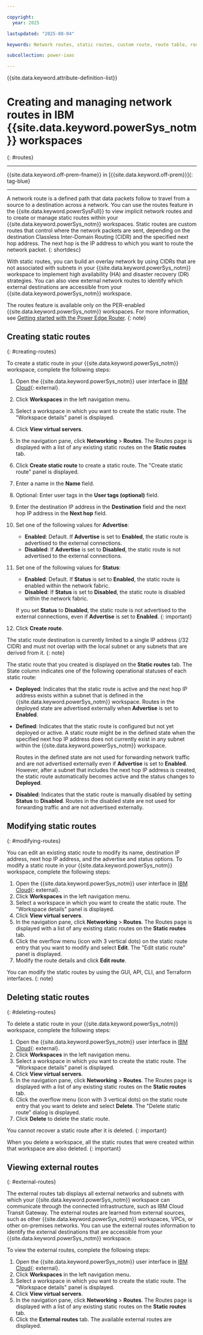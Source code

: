 ```yaml
---

copyright:
  year: 2025

lastupdated: "2025-08-04"

keywords: Network routes, static routes, custom route, route table, routes for high availability (ha) and disaster recovery (da)

subcollection: power-iaas

---
```


{{site.data.keyword.attribute-definition-list}}

# Creating and managing network routes in IBM {{site.data.keyword.powerSys_notm}} workspaces
{: #routes}

---

{{site.data.keyword.off-prem-fname}} in [{{site.data.keyword.off-prem}}]{: tag-blue}

---

A network route is a defined path that data packets follow to travel from a source to a destination across a network. You can use the routes feature in the {{site.data.keyword.powerSysFull}} to view implicit network routes and to create or manage static routes within your {{site.data.keyword.powerSys_notm}} workspaces. Static routes are custom routes that control where the network packets are sent, depending on the destination Classless Inter-Domain Routing (CIDR) and the specified next hop address. The next hop is the IP address to which you want to route the network packet.
{: shortdesc}

With static routes, you can build an overlay network by using CIDRs that are not associated with subnets in your {{site.data.keyword.powerSys_notm}} workspace to implement high availability (HA) and disaster recovery (DR) strategies. You can also view external network routes to identify which external destinations are accessible from your {{site.data.keyword.powerSys_notm}} workspace.

The routes feature is available only on the PER-enabled {{site.data.keyword.powerSys_notm}} workspaces. For more information, see [Getting started with the Power Edge Router](/docs/power-iaas?topic=power-iaas-per).
{: note}

## Creating static routes
{: #creating-routes}

To create a static route in your {{site.data.keyword.powerSys_notm}} workspace, complete the following steps:

1. Open the {{site.data.keyword.powerSys_notm}} user interface in [IBM Cloud](https://cloud.ibm.com/power/overview){: external}.
2. Click **Workspaces** in the left navigation menu.
3. Select a workspace in which you want to create the static route. The "Workspace details" panel is displayed.
4. Click **View virtual servers**.
5. In the navigation pane, click **Networking** > **Routes**. The Routes page is displayed with a list of any existing static routes on the **Static routes** tab.
6. Click **Create static route** to create a static route. The "Create static route" panel is displayed.
7. Enter a name in the **Name** field.
8. Optional: Enter user tags in the **User tags (optional)** field.
9. Enter the destination IP address in the **Destination** field and the next hop IP address in the **Next hop** field.
10. Set one of the following values for **Advertise**:
    - **Enabled**: Default. If **Advertise** is set to **Enabled**, the static route is advertised to the external connections.
    - **Disabled**: If **Advertise** is set to **Disabled**, the static route is not advertised to the external connections.
11. Set one of the following values for **Status**:
    - **Enabled**: Default. If **Status** is set to **Enabled**, the static route is enabled within the network fabric.
    - **Disabled**: If **Status** is set to **Disabled**, the static route is disabled within the network fabric.

    If you set **Status** to **Disabled**, the static route is not advertised to the external connections, even if **Advertise** is set to **Enabled**.
    {: important}

12.	Click **Create route**.

The static route destination is currently limited to a single IP address (/32 CIDR) and must not overlap with the local subnet or any subnets that are derived from it.
{: note}

The static route that you created is displayed on the **Static routes** tab. The State column indicates one of the following operational statuses of each static route:

- **Deployed**: Indicates that the static route is active and the next hop IP address exists within a subnet that is defined in the {{site.data.keyword.powerSys_notm}} workspace. Routes in the deployed state are advertised externally when **Advertise** is set to **Enabled**.

- **Defined**: Indicates that the static route is configured but not yet deployed or active. A static route might be in the defined state when the specified next hop IP address does not currently exist in any subnet within the {{site.data.keyword.powerSys_notm}} workspace.

  Routes in the defined state are not used for forwarding network traffic and are not advertised externally even if **Advertise** is set to **Enabled**. However, after a subnet that includes the next hop IP address is created, the static route automatically becomes active and the status changes to **Deployed**.

- **Disabled**: Indicates that the static route is manually disabled by setting **Status** to **Disabled**. Routes in the disabled state are not used for forwarding traffic and are not advertised externally.


## Modifying static routes
{: #modifying-routes}

You can edit an existing static route to modify its name, destination IP address, next hop IP address, and the advertise and status options. To modify a static route in your {{site.data.keyword.powerSys_notm}} workspace, complete the following steps:

1. Open the {{site.data.keyword.powerSys_notm}} user interface in [IBM Cloud](https://cloud.ibm.com/power/overview){: external}.
2. Click **Workspaces** in the left navigation menu.
3. Select a workspace in which you want to create the static route. The "Workspace details" panel is displayed.
4. Click **View virtual servers**.
5. In the navigation pane, click **Networking** > **Routes**. The Routes page is displayed with a list of any existing static routes on the **Static routes** tab.
6. Click the overflow menu (icon with 3 vertical dots) on the static route entry that you want to modify and select **Edit**. The "Edit static route" panel is displayed.
7. Modify the route details and click **Edit route**.

You can modify the static routes by using the GUI, API, CLI, and Terraform interfaces.
{: note}

## Deleting static routes
{: #deleting-routes}

To delete a static route in your {{site.data.keyword.powerSys_notm}} workspace, complete the following steps:

1. Open the {{site.data.keyword.powerSys_notm}} user interface in [IBM Cloud](https://cloud.ibm.com/power/overview){: external}.
2. Click **Workspaces** in the left navigation menu.
3. Select a workspace in which you want to create the static route. The "Workspace details" panel is displayed.
4. Click **View virtual servers**.
5. In the navigation pane, click **Networking** > **Routes**. The Routes page is displayed with a list of any existing static routes on the **Static routes** tab.
6. Click the overflow menu (icon with 3 vertical dots) on the static route entry that you want to delete and select **Delete**. The "Delete static route" dialog is displayed.
7. Click **Delete** to delete the static route.

You cannot recover a static route after it is deleted.
{: important}

When you delete a workspace, all the static routes that were created within that workspace are also deleted.
{: important}

## Viewing external routes
{: #external-routes}

The external routes tab displays all external networks and subnets with which your {{site.data.keyword.powerSys_notm}} workspace can communicate through the connected infrastructure, such as IBM Cloud Transit Gateway. The external routes are learned from external sources, such as other {{site.data.keyword.powerSys_notm}} workspaces, VPCs, or other on-premises networks. You can use the external routes information to identify the external destinations that are accessible from your {{site.data.keyword.powerSys_notm}} workspace.

To view the external routes, complete the following steps:

1. Open the {{site.data.keyword.powerSys_notm}} user interface in [IBM Cloud](https://cloud.ibm.com/power/overview){: external}.
2. Click **Workspaces** in the left navigation menu.
3. Select a workspace in which you want to create the static route. The "Workspace details" panel is displayed.
4. Click **View virtual servers**.
5. In the navigation pane, click **Networking** > **Routes**. The Routes page is displayed with a list of any existing static routes on the **Static routes** tab.
6. Click the **External routes** tab. The available external routes are displayed.
